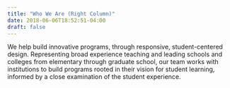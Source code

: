 ```yaml
---
title: "Who We Are (Right Column)"
date: 2018-06-06T18:52:51-04:00
draft: false
---
```


We help build innovative programs, through responsive, student-centered design. Representing broad experience teaching and leading schools and colleges from elementary through graduate school, our team works with institutions to build programs rooted in their vision for student learning, informed by a close examination of the student experience.